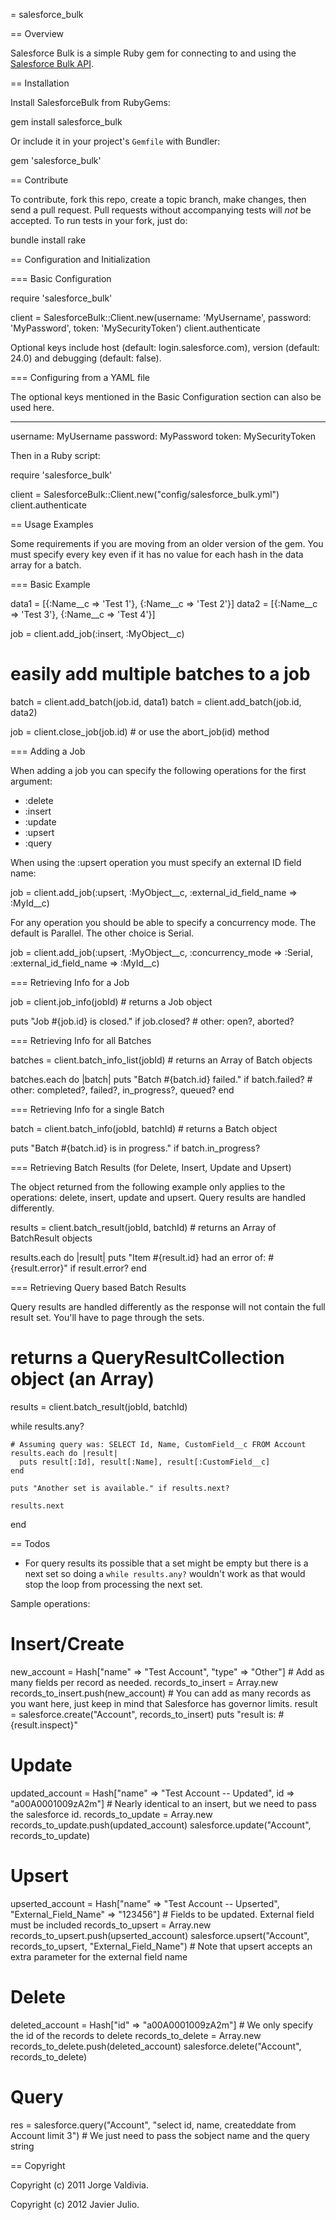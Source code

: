 = salesforce_bulk

== Overview

Salesforce Bulk is a simple Ruby gem for connecting to and using the [Salesforce Bulk API](http://www.salesforce.com/us/developer/docs/api_asynch/index.htm).

== Installation

Install SalesforceBulk from RubyGems:

  gem install salesforce_bulk

Or include it in your project's `Gemfile` with Bundler:

  gem 'salesforce_bulk'

== Contribute

To contribute, fork this repo, create a topic branch, make changes, then send a pull request. Pull requests without accompanying tests will *not* be accepted. To run tests in your fork, just do:

  bundle install
  rake

== Configuration and Initialization

=== Basic Configuration

  require 'salesforce_bulk'
  
  client = SalesforceBulk::Client.new(username: 'MyUsername', password: 'MyPassword', token: 'MySecurityToken')
  client.authenticate

Optional keys include host (default: login.salesforce.com), version (default: 24.0) and debugging (default: false).

=== Configuring from a YAML file

The optional keys mentioned in the Basic Configuration section can also be used here.

  ---
  username: MyUsername
  password: MyPassword
  token: MySecurityToken

Then in a Ruby script:

  require 'salesforce_bulk'
  
  client = SalesforceBulk::Client.new("config/salesforce_bulk.yml")
  client.authenticate

== Usage Examples

Some requirements if you are moving from an older version of the gem. You must specify every key even if it has no value for each hash in the data array for a batch.

=== Basic Example

  data1 = [{:Name__c => 'Test 1'}, {:Name__c => 'Test 2'}]
  data2 = [{:Name__c => 'Test 3'}, {:Name__c => 'Test 4'}]
  
  job = client.add_job(:insert, :MyObject__c)
  
  # easily add multiple batches to a job
  batch = client.add_batch(job.id, data1)
  batch = client.add_batch(job.id, data2)
  
  job = client.close_job(job.id) # or use the abort_job(id) method

=== Adding a Job

When adding a job you can specify the following operations for the first argument:
- :delete
- :insert
- :update
- :upsert
- :query

When using the :upsert operation you must specify an external ID field name:

  job = client.add_job(:upsert, :MyObject__c, :external_id_field_name => :MyId__c)

For any operation you should be able to specify a concurrency mode. The default is Parallel. The other choice is Serial.

  job = client.add_job(:upsert, :MyObject__c, :concurrency_mode => :Serial, :external_id_field_name => :MyId__c)

=== Retrieving Info for a Job

  job = client.job_info(jobId) # returns a Job object
  
  puts "Job #{job.id} is closed." if job.closed? # other: open?, aborted?

=== Retrieving Info for all Batches

  batches = client.batch_info_list(jobId) # returns an Array of Batch objects
  
  batches.each do |batch|
    puts "Batch #{batch.id} failed." if batch.failed? # other: completed?, failed?, in_progress?, queued?
  end

=== Retrieving Info for a single Batch

  batch = client.batch_info(jobId, batchId) # returns a Batch object
  
  puts "Batch #{batch.id} is in progress." if batch.in_progress?

=== Retrieving Batch Results (for Delete, Insert, Update and Upsert)

The object returned from the following example only applies to the operations: delete, insert, update and upsert. Query results are handled differently.

  results = client.batch_result(jobId, batchId) # returns an Array of BatchResult objects
  
  results.each do |result|
    puts "Item #{result.id} had an error of: #{result.error}" if result.error?
  end

=== Retrieving Query based Batch Results

Query results are handled differently as the response will not contain the full result set. You'll have to page through the sets.

  # returns a QueryResultCollection object (an Array)
  results = client.batch_result(jobId, batchId)
  
  while results.any?
    
    # Assuming query was: SELECT Id, Name, CustomField__c FROM Account
    results.each do |result|
      puts result[:Id], result[:Name], result[:CustomField__c]
    end
    
    puts "Another set is available." if results.next?
    
    results.next
    
  end

== Todos

- For query results its possible that a set might be empty but there is a next set so doing a `while results.any?` wouldn't work as that would stop the loop from processing the next set.




Sample operations:

  # Insert/Create
  new_account = Hash["name" => "Test Account", "type" => "Other"] # Add as many fields per record as needed.
  records_to_insert = Array.new
  records_to_insert.push(new_account) # You can add as many records as you want here, just keep in mind that Salesforce has governor limits.
  result = salesforce.create("Account", records_to_insert)
  puts "result is: #{result.inspect}"

  # Update
  updated_account = Hash["name" => "Test Account -- Updated", id => "a00A0001009zA2m"] # Nearly identical to an insert, but we need to pass the salesforce id.
  records_to_update = Array.new
  records_to_update.push(updated_account)
  salesforce.update("Account", records_to_update)

  # Upsert
  upserted_account = Hash["name" => "Test Account -- Upserted", "External_Field_Name" => "123456"] # Fields to be updated. External field must be included
  records_to_upsert = Array.new
  records_to_upsert.push(upserted_account)
  salesforce.upsert("Account", records_to_upsert, "External_Field_Name") # Note that upsert accepts an extra parameter for the external field name

  # Delete
  deleted_account = Hash["id" => "a00A0001009zA2m"] # We only specify the id of the records to delete
  records_to_delete = Array.new
  records_to_delete.push(deleted_account)
  salesforce.delete("Account", records_to_delete)

  # Query
  res = salesforce.query("Account", "select id, name, createddate from Account limit 3") # We just need to pass the sobject name and the query string

== Copyright

Copyright (c) 2011 Jorge Valdivia.

Copyright (c) 2012 Javier Julio.
